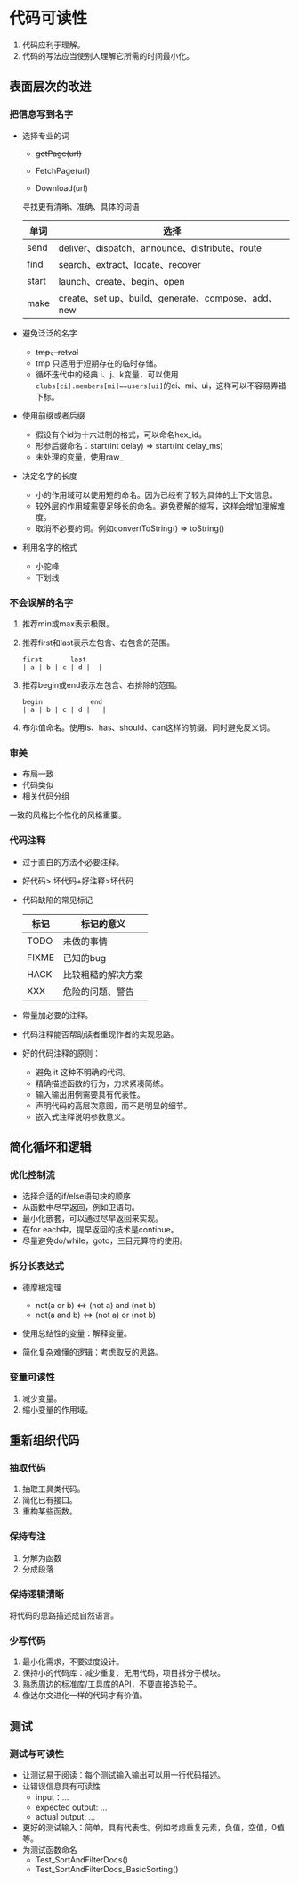 # 代码可读性

1. 代码应利于理解。
2. 代码的写法应当使别人理解它所需的时间最小化。

## 表面层次的改进

### 把信息写到名字

- 选择专业的词

  - ~~getPage(url)~~ 

  - FetchPage(url) 

  - Download(url) 

  寻找更有清晰、准确、具体的词语

  | 单词  | 选择                                               |
  | ----- | -------------------------------------------------- |
  | send  | deliver、dispatch、announce、distribute、route     |
  | find  | search、extract、locate、recover                   |
  | start | launch、create、begin、open                        |
  | make  | create、set up、build、generate、compose、add、new |

- 避免泛泛的名字

  - ~~tmp、retval~~
  - tmp 只适用于短期存在的临时存储。
  - 循坏迭代中的经典 i、j、k变量，可以使用`clubs[ci].members[mi]==users[ui]`的ci、mi、ui，这样可以不容易弄错下标。

- 使用前缀或者后缀
  - 假设有个id为十六进制的格式，可以命名hex_id。
  - 形参后缀命名：start(int delay) => start(int delay_ms)
  - 未处理的变量，使用raw_

- 决定名字的长度
  - 小的作用域可以使用短的命名。因为已经有了较为具体的上下文信息。
  - 较外层的作用域需要足够长的命名。避免费解的缩写，这样会增加理解难度。
  - 取消不必要的词。例如convertToString() => toString()

- 利用名字的格式
  - 小驼峰
  - 下划线

### 不会误解的名字

1. 推荐min或max表示极限。

2. 推荐first和last表示左包含、右包含的范围。

   ```
   first       last
   | a | b | c | d |  |
   ```

3. 推荐begin或end表示左包含、右排除的范围。

   ```
   begin            end
   | a | b | c | d |   |
   ```

4. 布尔值命名。使用is、has、should、can这样的前缀。同时避免反义词。

### 审美

- 布局一致
- 代码类似
- 相关代码分组

一致的风格比个性化的风格重要。

### 代码注释

- 过于直白的方法不必要注释。

- 好代码> 坏代码+好注释>坏代码

- 代码缺陷的常见标记

  | 标记  | 标记的意义         |
  | ----- | ------------------ |
  | TODO  | 未做的事情         |
  | FIXME | 已知的bug          |
  | HACK  | 比较粗糙的解决方案 |
  | XXX   | 危险的问题、警告   |

- 常量加必要的注释。
- 代码注释能否帮助读者重现作者的实现思路。
- 好的代码注释的原则：
  - 避免 it 这种不明确的代词。
  - 精确描述函数的行为，力求紧凑简练。
  - 输入输出用例需要具有代表性。
  - 声明代码的高层次意图，而不是明显的细节。
  - 嵌入式注释说明参数意义。

## 简化循坏和逻辑

### 优化控制流

- 选择合适的if/else语句块的顺序
- 从函数中尽早返回，例如卫语句。
- 最小化嵌套，可以通过尽早返回来实现。
- 在for each中，提早返回的技术是continue。
- 尽量避免do/while，goto，三目元算符的使用。

### 拆分长表达式

- 德摩根定理
  - not(a or b) <=> (not a) and (not b)
  - not(a and b) <=> (not a) or (not b)

- 使用总结性的变量：解释变量。
- 简化复杂难懂的逻辑：考虑取反的思路。

### 变量可读性

1. 减少变量。
2. 缩小变量的作用域。

## 重新组织代码

### 抽取代码

1. 抽取工具类代码。
2. 简化已有接口。
3. 重构某些函数。

### 保持专注

1. 分解为函数
2. 分成段落

### 保持逻辑清晰

将代码的思路描述成自然语言。

### 少写代码

1. 最小化需求，不要过度设计。
2. 保持小的代码库：减少重复、无用代码，项目拆分子模块。
3. 熟悉周边的标准库/工具库的API，不要直接造轮子。
4. 像达尔文进化一样的代码才有价值。

## 测试

### 测试与可读性

- 让测试易于阅读：每个测试输入输出可以用一行代码描述。
- 让错误信息具有可读性
  - input：...
  - expected output: ...
  - actual output: ...
- 更好的测试输入：简单，具有代表性。例如考虑重复元素，负值，空值，0值等。
- 为测试函数命名
  - Test_SortAndFilterDocs()
  - Test_SortAndFilterDocs_BasicSorting()